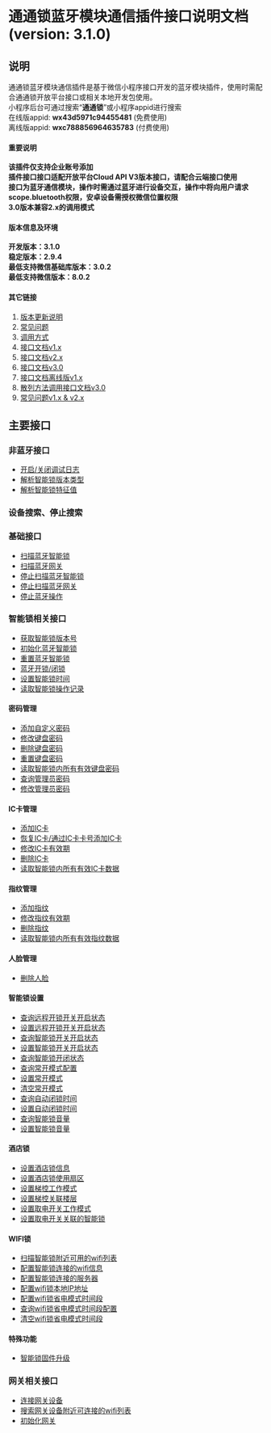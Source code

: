 # 通通锁蓝牙模块通信插件接口说明文档 (version: 3.1.0)  

## 说明
 通通锁蓝牙模块通信插件是基于微信小程序接口开发的蓝牙模块插件，使用时需配合通通锁开放平台接口或相关本地开发包使用。  
 小程序后台可通过搜索“**通通锁**”或小程序appid进行搜索  
 在线版appid: **wx43d5971c94455481** (免费使用)  
 离线版appid: **wxc788856964635783** (付费使用)  

#### 重要说明
 **该插件仅支持企业账号添加**  
 **插件接口接口适配开放平台Cloud API V3版本接口，请配合云端接口使用**  
 **接口为蓝牙通信模块，操作时需通过蓝牙进行设备交互，操作中将向用户请求scope.bluetooth权限，安卓设备需授权微信位置权限**  
 **3.0版本兼容2.x的调用模式**

#### 版本信息及环境
 **开发版本：3.1.0**  
 **稳定版本：2.9.4**  
 **最低支持微信基础库版本：3.0.2**  
 **最低支持微信版本：8.0.2**  

#### 其它链接
1. [版本更新说明](../版本更新说明.md)  
2. [常见问题](./常见问题.md)  
3. [调用方式](../../README.md)  
4. [接口文档v1.x](../旧版本接口文档/接口文档v1.4.1.md)  
5. [接口文档v2.x](../旧版本接口文档/接口文档v2.9.4.md)  
6. [接口文档v3.0](../旧版本接口文档/接口文档v3.0.md)  
7. [接口文档离线版v1.x](../旧版本接口文档/接口文档离线版v1.8.7.md)  
8. [散列方法调用接口文档v3.0](https://gitee.com/sciener/WxTTLockPluginDemo/tree/master-3.0/)  
9. [常见问题v1.x & v2.x](../旧版本接口文档/常见问题v1.x&v2.x.md)  

## 主要接口

### 非蓝牙接口  
+ [开启/关闭调试日志](./非蓝牙接口/setShowLog.md)  
+ [解析智能锁版本类型](./非蓝牙接口/getLogType.md)  
+ [解析智能锁特征值](./非蓝牙接口/parseSpecialValues.md)  
  
### 设备搜索、停止搜索  
### 基础接口  
+ [扫描蓝牙智能锁](./设备扫描及停止扫描接口/startScanBleDevice.md)  
+ [扫描蓝牙网关](./设备扫描及停止扫描接口/startScanGateway.md)  
+ [停止扫描蓝牙智能锁](./设备扫描及停止扫描接口/stopScanBleDevice.md)  
+ [停止扫描蓝牙网关](./设备扫描及停止扫描接口/stopScanGateway.md)  
+ [停止蓝牙操作](./设备扫描及停止扫描接口/stopAllOperations.md)  

### 智能锁相关接口  
+ [获取智能锁版本号](./智能锁接口/getLockVersion.md)  
+ [初始化蓝牙智能锁](./智能锁接口/initLock.md)  
+ [重置蓝牙智能锁](./智能锁接口/resetLock.md)  
+ [蓝牙开锁/闭锁](./智能锁接口/controlLock.md)  
+ [设置智能锁时间](./智能锁接口/setLockTime.md)  
+ [读取智能锁操作记录](./智能锁接口/getOperationLog.md)  

#### 密码管理  
+ [添加自定义密码](./智能锁接口/createCustomPasscode.md)  
+ [修改键盘密码](./智能锁接口/modifyPasscode.md)  
+ [删除键盘密码](./智能锁接口/deletePasscode.md)  
+ [重置键盘密码](./智能锁接口/resetLock.md)  
+ [读取智能锁内所有有效键盘密码](./智能锁接口/getAllValidPasscode.md)  
+ [查询管理员密码](./智能锁接口/getAdminPasscode.md)  
+ [修改管理员密码](./智能锁接口/modifyAdminPasscode.md)  

#### IC卡管理  
+ [添加IC卡](./智能锁接口/addICCard.md)  
+ [恢复IC卡/通过IC卡卡号添加IC卡](./智能锁接口/recoverICCardNumber.md)  
+ [修改IC卡有效期](./智能锁接口/modifyICCardValidityPeriod.md)  
+ [删除IC卡](./智能锁接口/deleteICCard.md)  
+ [读取智能锁内所有有效IC卡数据](./智能锁接口/getAllValidICCard.md)  

#### 指纹管理  
+ [添加指纹](./智能锁接口/addFingerprint.md)  
+ [修改指纹有效期](./智能锁接口/modifyFingerprintValidityPeriod.md)  
+ [删除指纹](./智能锁接口/deleteFingerprint.md)  
+ [读取智能锁内所有有效指纹数据](./智能锁接口/getAllValidFingerprint.md)  

#### 人脸管理  
+ [删除人脸](./智能锁接口/deleteFaceNumber.md)  

#### 智能锁设置  
+ [查询远程开锁开关开启状态](./智能锁接口/getRemoteUnlockSwitchState.md)  
+ [设置远程开锁开关开启状态](./智能锁接口/setRemoteUnlockSwitchState.md)  
+ [查询智能锁开关开启状态](./智能锁接口/getLockConfig.md)  
+ [设置智能锁开关开启状态](./智能锁接口/setLockConfig.md)  
+ [查询智能锁开闭状态](./智能锁接口/getLockStatus.md)  
+ [查询常开模式配置](./智能锁接口/getPassageMode.md)  
+ [设置常开模式](./智能锁接口/configPassageMode.md)  
+ [清空常开模式](./智能锁接口/clearPassageMode.md)  
+ [查询自动闭锁时间](./智能锁接口/getAutomaticLockingPeriod.md)  
+ [设置自动闭锁时间](./智能锁接口/setAutomaticLockingPeriod.md)  
+ [查询智能锁音量](./智能锁接口/getLockSoundWithSoundVolume.md)  
+ [设置智能锁音量](./智能锁接口/setLockSoundWithSoundVolume.md)  

#### 酒店锁  
+ [设置酒店锁信息](./智能锁接口/setHotelData.md)  
+ [设置酒店锁使用扇区](./智能锁接口/setHotelSector.md)  
+ [设置梯控工作模式](./智能锁接口/setLiftWorkMode.md)  
+ [设置梯控关联楼层](./智能锁接口/setLiftControlableFloors.md)  
+ [设置取电开关工作模式](./智能锁接口/setPowerSaverWorkMode.md)  
+ [设置取电开关关联的智能锁](./智能锁接口/setPowerSaverControlableLock.md)  

#### WIFI锁  
+ [扫描智能锁附近可用的wifi列表](./智能锁接口/scanWifi.md)  
+ [配置智能锁连接的wifi信息](./智能锁接口/configWifi.md)  
+ [配置智能锁连接的服务器](./智能锁接口/configServer.md)  
+ [配置wifi锁本地IP地址](./智能锁接口/configIp.md)  
+ [配置wifi锁省电模式时间段](./智能锁接口/configWifiPowerSavingTime.md)  
+ [查询wifi锁省电模式时间段配置](./智能锁接口/getWifiPowerSavingTime.md)  
+ [清空wifi锁省电模式时间段](./智能锁接口/clearWifiPowerSavingTime.md)  

#### 特殊功能  
+ [智能锁固件升级](./智能锁接口/enterDfuMode.md)  

### 网关相关接口  
+ [连接网关设备](./网关接口/connectGateway.md)  
+ [搜索网关设备附近可连接的wifi列表](./网关接口/scanWiFiByGateway.md)  
+ [初始化网关](./网关接口/initGateway.md)  
